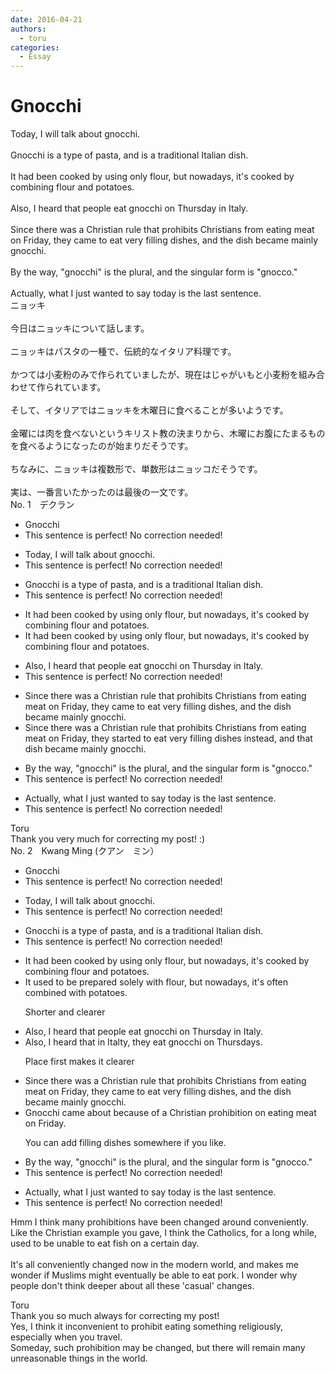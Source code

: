 ```yaml
---
date: 2016-04-21
authors:
  - toru
categories:
  - Essay
---
```


<h1 id="subject_show">Gnocchi</h1>
<div class="date" hidden>Apr 21, 2016 14:44</div>
<div id="post"><div id="body_show_ori">
Today, I will talk about gnocchi.<br/><br/>Gnocchi is a type of pasta, and is a traditional Italian dish.<br/><br/>It had been cooked by using only flour, but nowadays, it's cooked by combining flour and potatoes.<br/><br/>Also, I heard that people eat gnocchi on Thursday in Italy.<br/><br/>Since there was a Christian rule that prohibits Christians from eating meat on Friday, they came to eat very filling dishes, and the dish became mainly gnocchi.<br/><br/>By the way, "gnocchi" is the plural, and the singular form is "gnocco."<br/><br/>Actually, what I just wanted to say today is the last sentence.
</div></div>

<!-- more -->

<div id="post_ja"><div id="body_show_mo">
ニョッキ<br/><br/>今日はニョッキについて話します。<br/><br/>ニョッキはパスタの一種で、伝統的なイタリア料理です。<br/><br/>かつては小麦粉のみで作られていましたが、現在はじゃがいもと小麦粉を組み合わせて作られています。<br/><br/>そして、イタリアではニョッキを木曜日に食べることが多いようです。<br/><br/>金曜には肉を食べないというキリスト教の決まりから、木曜にお腹にたまるものを食べるようになったのが始まりだそうです。<br/><br/>ちなみに、ニョッキは複数形で、単数形はニョッコだそうです。<br/><br/>実は、一番言いたかったのは最後の一文です。
</div></div>
<div id="block"><div class="first_name"> No. 1　<span class="just_name">デクラン</span></div><div id="block2">
<ul class="correction_field">
<li class="incorrect">Gnocchi</li>
<li class="corrected perfect">This sentence is perfect! No correction needed!</li>
</ul>
<ul class="correction_field">
<li class="incorrect">Today, I will talk about gnocchi.</li>
<li class="corrected perfect">This sentence is perfect! No correction needed!</li>
</ul>
<ul class="correction_field">
<li class="incorrect">Gnocchi is a type of pasta, and is a traditional Italian dish.</li>
<li class="corrected perfect">This sentence is perfect! No correction needed!</li>
</ul>
<ul class="correction_field">
<li class="incorrect">It had been cooked by using only flour, but nowadays, it's cooked by combining flour and potatoes.</li>
<li class="corrected correct">
It had been cooked <span class="sline">by </span>using only flour, but nowadays, it's cooked by combining flour and potatoes.
</li>
</ul>
<ul class="correction_field">
<li class="incorrect">Also, I heard that people eat gnocchi on Thursday in Italy.</li>
<li class="corrected perfect">This sentence is perfect! No correction needed!</li>
</ul>
<ul class="correction_field">
<li class="incorrect">Since there was a Christian rule that prohibits Christians from eating meat on Friday, they came to eat very filling dishes, and the dish became mainly gnocchi.</li>
<li class="corrected correct">
Since there was a Christian rule that prohibits Christians from eating meat on Friday, they <span class="f_blue">started to</span> eat very filling dishes <span class="f_blue">instead</span>, and <span class="f_blue">that</span> dish became mainly gnocchi.
</li>
</ul>
<ul class="correction_field">
<li class="incorrect">By the way, "gnocchi" is the plural, and the singular form is "gnocco."</li>
<li class="corrected perfect">This sentence is perfect! No correction needed!</li>
</ul>
<ul class="correction_field">
<li class="incorrect">Actually, what I just wanted to say today is the last sentence.</li>
<li class="corrected perfect">This sentence is perfect! No correction needed!</li>
</ul>
</div><div class="name"><span class="just_name">Toru</span><br>
Thank you very much for correcting my post! :)
</div>
</div>
<div id="block"><div class="first_name"> No. 2　<span class="just_name">Kwang Ming (クアン　ミン）</span></div><div id="block2">
<ul class="correction_field">
<li class="incorrect">Gnocchi</li>
<li class="corrected perfect">This sentence is perfect! No correction needed!</li>
</ul>
<ul class="correction_field">
<li class="incorrect">Today, I will talk about gnocchi.</li>
<li class="corrected perfect">This sentence is perfect! No correction needed!</li>
</ul>
<ul class="correction_field">
<li class="incorrect">Gnocchi is a type of pasta, and is a traditional Italian dish.</li>
<li class="corrected perfect">This sentence is perfect! No correction needed!</li>
</ul>
<ul class="correction_field">
<li class="incorrect">It had been cooked by using only flour, but nowadays, it's cooked by combining flour and potatoes.</li>
<li class="corrected correct">
It used to be <span class="f_blue">prepared solely with flour, but nowadays, it's often combined with potatoes.</span>
<p class="correction_comment">Shorter and clearer</p>
</li>
</ul>
<ul class="correction_field">
<li class="incorrect">Also, I heard that people eat gnocchi on Thursday in Italy.</li>
<li class="corrected correct">
Also, I heard that in Italty, they eat gnocchi on <span class="f_blue">Thursdays</span>.
<p class="correction_comment">Place first makes it clearer</p>
</li>
</ul>
<ul class="correction_field">
<li class="incorrect">Since there was a Christian rule that prohibits Christians from eating meat on Friday, they came to eat very filling dishes, and the dish became mainly gnocchi.</li>
<li class="corrected correct">
<span class="f_blue">Gnocchi came about because of a Christian prohibition on eating meat on Friday.</span>
<p class="correction_comment">You can add filling dishes somewhere if you like.</p>
</li>
</ul>
<ul class="correction_field">
<li class="incorrect">By the way, "gnocchi" is the plural, and the singular form is "gnocco."</li>
<li class="corrected perfect">This sentence is perfect! No correction needed!</li>
</ul>
<ul class="correction_field">
<li class="incorrect">Actually, what I just wanted to say today is the last sentence.</li>
<li class="corrected perfect">This sentence is perfect! No correction needed!</li>
</ul>
<p class="comment_small">
 Hmm I think many prohibitions have been changed around conveniently. Like the Christian example you gave, I think the Catholics, for a long while, used to be unable to eat fish on a certain day.
 <br/>
 <br/>
 It's all conveniently changed now in the modern world, and makes me wonder if Muslims might eventually be able to eat pork. I wonder why people don't think deeper about all these 'casual' changes.
</p>

</div><div class="name"><span class="just_name">Toru</span><br>
Thank you so much always for correcting my post!<br/>Yes, I think it inconvenient to prohibit eating something religiously, especially when you travel.<br/>Someday, such prohibition may be changed, but there will remain many unreasonable things in the world.
</div>
</div>

